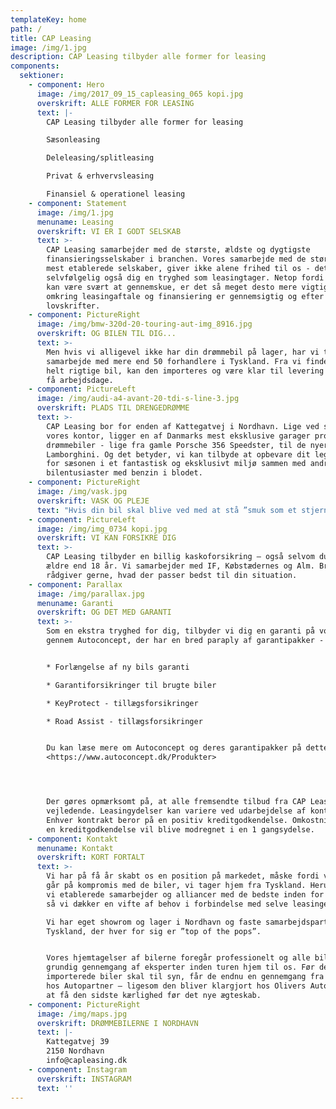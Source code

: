```yaml
---
templateKey: home
path: /
title: CAP Leasing
image: /img/1.jpg
description: CAP Leasing tilbyder alle former for leasing
components:
  sektioner:
    - component: Hero
      image: /img/2017_09_15_capleasing_065 kopi.jpg
      overskrift: ALLE FORMER FOR LEASING
      text: |-
        CAP Leasing tilbyder alle former for leasing

        Sæsonleasing

        Deleleasing/splitleasing

        Privat & erhvervsleasing

        Finansiel & operationel leasing
    - component: Statement
      image: /img/1.jpg
      menuname: Leasing
      overskrift: VI ER I GODT SELSKAB
      text: >-
        CAP Leasing samarbejder med de største, ældste og dygtigste
        finansieringsselskaber i branchen. Vores samarbejde med de største og
        mest etablerede selskaber, giver ikke alene frihed til os - det giver
        selvfølgelig også dig en tryghed som leasingtager. Netop fordi leasing
        kan være svært at gennemskue, er det så meget desto mere vigtigt, at alt
        omkring leasingaftale og finansiering er gennemsigtig og efter
        lovskrifter.
    - component: PictureRight
      image: /img/bmw-320d-20-touring-aut-img_8916.jpg
      overskrift: OG BILEN TIL DIG...
      text: >-
        Men hvis vi alligevel ikke har din drømmebil på lager, har vi tæt
        samarbejde med mere end 50 forhandlere i Tyskland. Fra vi finder den
        helt rigtige bil, kan den importeres og være klar til levering inden for
        få arbejdsdage.
    - component: PictureLeft
      image: /img/audi-a4-avant-20-tdi-s-line-3.jpg
      overskrift: PLADS TIL DRENGEDRØMME
      text: >-
        CAP Leasing bor for enden af Kattegatvej i Nordhavn. Lige ved siden af
        vores kontor, ligger en af Danmarks mest eksklusive garager proppet med
        drømmebiler - lige fra gamle Porsche 356 Speedster, til de nyere
        Lamborghini. Og det betyder, vi kan tilbyde at opbevare dit legetøj uden
        for sæsonen i et fantastisk og eksklusivt miljø sammen med andre
        bilentusiaster med benzin i blodet.
    - component: PictureRight
      image: /img/vask.jpg
      overskrift: VASK OG PLEJE
      text: "Hvis din bil skal blive ved med at stå ”smuk som et stjerneskud” kan vi tilbyde professionel klargøring hos Olivers Autoshine, som er vores anden nabo i Nordhavn:\rDu kan læse mere om Olivers Autoshine og deres produkter på nedenstående link:\rhttp://www.oliversautoshine.dk"
    - component: PictureLeft
      image: /img/img_0734 kopi.jpg
      overskrift: VI KAN FORSIKRE DIG
      text: >-
        CAP Leasing tilbyder en billig kaskoforsikring – også selvom du ikke er
        ældre end 18 år. Vi samarbejder med IF, Købstædernes og Alm. Brand - og
        rådgiver gerne, hvad der passer bedst til din situation.
    - component: Parallax
      image: /img/parallax.jpg
      menuname: Garanti
      overskrift: OG DET MED GARANTI
      text: >-
        Som en ekstra tryghed for dig, tilbyder vi dig en garanti på vores biler
        gennem Autoconcept, der har en bred paraply af garantipakker - herunder:


        * Forlængelse af ny bils garanti

        * Garantiforsikringer til brugte biler

        * KeyProtect - tillægsforsikringer

        * Road Assist - tillægsforsikringer


        Du kan læse mere om Autoconcept og deres garantipakker på dette link:
        <https://www.autoconcept.dk/Produkter>




        Der gøres opmærksomt på, at alle fremsendte tilbud fra CAP Leasing er
        vejledende. Leasingydelser kan variere ved udarbejdelse af kontrakt.
        Enhver kontrakt beror på en positiv kreditgodkendelse. Omkostninger ved
        en kreditgodkendelse vil blive modregnet i en 1 gangsydelse.
    - component: Kontakt
      menuname: Kontakt
      overskrift: KORT FORTALT
      text: >-
        Vi har på få år skabt os en position på markedet, måske fordi vi aldrig
        går på kompromis med de biler, vi tager hjem fra Tyskland. Herudover har
        vi etablerede samarbejder og alliancer med de bedste inden for branchen,
        så vi dækker en vifte af behov i forbindelse med selve leasingen.

        Vi har eget showrom og lager i Nordhavn og faste samarbejdspartnere i
        Tyskland, der hver for sig er ”top of the pops”.


        Vores hjemtagelser af bilerne foregår professionelt og alle biler får en
        grundig gennemgang af eksperter inden turen hjem til os. Før de
        importerede biler skal til syn, får de endnu en gennemgang fra A til Z
        hos Autopartner – ligesom den bliver klargjort hos Olivers Autoshine for
        at få den sidste kærlighed før det nye ægteskab.
    - component: PictureRight
      image: /img/maps.jpg
      overskrift: DRØMMEBILERNE I NORDHAVN
      text: |-
        Kattegatvej 39
        2150 Nordhavn
        info@capleasing.dk
    - component: Instagram
      overskrift: INSTAGRAM
      text: ''
---
```


